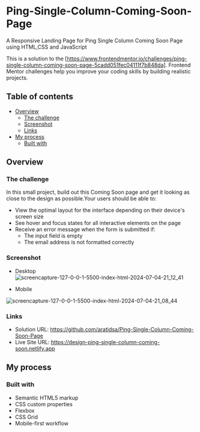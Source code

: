 # Ping-Single-Column-Coming-Soon-Page
A Responsive Landing Page for Ping Single Column Coming Soon Page using HTML,CSS and JavaScript

This is a solution to the [https://www.frontendmentor.io/challenges/ping-single-column-coming-soon-page-5cadd051fec04111f7b848da]. Frontend Mentor challenges help you improve your coding skills by building realistic projects.

## Table of contents

- [Overview](#overview)
  - [The challenge](#the-challenge)
  - [Screenshot](#screenshot)
  - [Links](#links)
- [My process](#my-process)
  - [Built with](#built-with)

## Overview

### The challenge
In this small project, build out this Coming Soon page and get it looking as close to the design as possible.Your users should be able to:
- View the optimal layout for the interface depending on their device's screen size
- See hover and focus states for all interactive elements on the page
- Receive an error message when the form is submitted if:
     - The input field is empty
     - The email address is not formatted correctly
### Screenshot
- Desktop
![screencapture-127-0-0-1-5500-index-html-2024-07-04-21_12_41](https://github.com/aratidsa/Ping-Single-Column-Coming-Soon-Page/assets/128802362/7175ed76-f540-4855-a2a5-af24f89ea494)
  
- Mobile
  
![screencapture-127-0-0-1-5500-index-html-2024-07-04-21_08_44](https://github.com/aratidsa/Ping-Single-Column-Coming-Soon-Page/assets/128802362/261c9620-d787-4fa6-b89d-3a2a0ae905c6)

### Links

- Solution URL: https://github.com/aratidsa/Ping-Single-Column-Coming-Soon-Page
- Live Site URL: https://design-ping-single-column-coming-soon.netlify.app

## My process

### Built with

- Semantic HTML5 markup
- CSS custom properties
- Flexbox
- CSS Grid
- Mobile-first workflow
